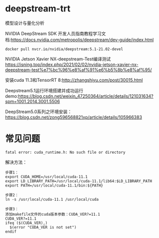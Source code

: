 # deepstream-trt
模型设计与量化分析

NVIDIA DeepStream SDK 开发人员指南教程学习文档:https://docs.nvidia.com/metropolis/deepstream/dev-guide/index.html
```
docker pull nvcr.io/nvidia/deepstream:5.1-21.02-devel
```
NVIDIA Jetson Xavier NX-deepstream-Test编译测试 \
https://isning.top/index.php/2021/02/02/nvidia-jetson-xavier-nx-deepstream-test%e7%bc%96%e8%af%91%e6%b5%8b%e8%af%95/

安装cuda 11.3和TensorRT 8:http://zhangshiyu.com/post/30015.html

Deepstream5.1运行环境搭建并成功运行demo:https://blog.csdn.net/weixin_47250364/article/details/121031634?spm=1001.2014.3001.5506

DeepStream5.0系列之环境安装：https://blog.csdn.net/zong596568821xp/article/details/105966383


# 常见问题
```
fatal error: cuda_runtime.h: No such file or directory
```

解决方法：

```
步骤1：
export CUDA_HOME=/usr/local/cuda-11.1
export LD_LIBRARY_PATH=/usr/local/cuda-11.1/lib64:$LD_LIBRARY_PATH
export PATH=/usr/local/cuda-11.1/bin:${PATH}

步骤2：
ln -s /usr/local/cuda-11.1 /usr/local/cuda

步骤3：
添加makefile文件的cuda版本参数：CUDA_VER?=11.1
CUDA_VER?=11.1
ifeq ($(CUDA_VER),)
  $(error "CUDA_VER is not set")
endif

```


